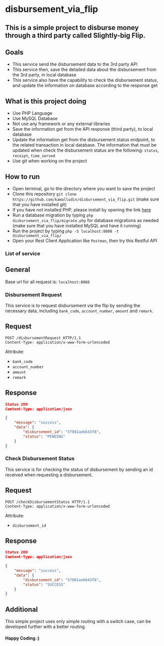 # disbursement_via_flip
## This is a simple project to disburse money through a third party called Slightly-big Flip.

## Goals

- This service send the disbursement data to the 3rd party API
- This service then, save the detailed data about the disbursement from the 3rd party, in local database
- This service also have the capability to check the disbursement status, and update the information on database according to the response get


## What is this project doing

- Use PHP Language
- Use MySQL Database
- Not use any framework or any external libraries
- Save the information get from the API response (third party), to local database
- Update the information get from the disbursement status endpoint, to the related transaction in local database. 
The information that must be updated when check the disbursement status are the following: `status`, `receipt`, `time_served`
- Use git when working on the project


## How to run
- Open terminal, go to the directory where you want to save the project
- Clone this repository `git clone https://github.com/kamalludin/disbursement_via_flip.git` (make sure that you have installed git)
- If you have not installed PHP, please install by opening the link [here](https://www.geeksforgeeks.org/how-to-execute-php-code-using-command-line/)
- Run a database migration by typing `php disbursement_via_flip/migrate.php` for database migrations as needed (make sure that you have installed MySQL and have it running)
- Run the project by typing `php -S localhost:8080 -t disbursement_via_flip/`
- Open your Rest Client Application like `Postman`, then try this Restful API


### List of service

## General

Base url for all request is:
`localhost:8080`


### Disbursement Request

This service is to request disbursement via the flip by sending the necessary data, including `bank_code`, `account_number`, `amount` and `remark`.

## Request

```http
POST /disbursementRequest HTTP/1.1
Content-Type: application/x-www-form-urlencoded
```
Attribute:
- `bank_code`
- `account_number`
- `amount`
- `remark`

## Response

```json
Status 200
Content-Type: application/json

{
    "message": "success",
    "data": {
        "disbursement_id": "5f081aeb643f8",
        "status": "PENDING"
    }
}
```

### Check Disbursement Status

This service is for checking the status of disbursement by sending an id received when requesting a disbursement.

## Request

```http
POST /checkDisbursementStatus HTTP/1.1
Content-Type: application/x-www-form-urlencoded
```
Attribute:
- `disbursement_id`

## Response

```json
Status 200
Content-Type: application/json

{
    "message": "success",
    "data": {
        "disbursement_id": "5f081aeb643f8",
        "status": "SUCCESS"
    }
}
```

## Additional
This simple project uses only simple routing with a switch case, can be developed further with a better routing.


#### Happy Coding :)
